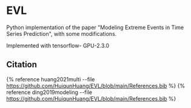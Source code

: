# EVL
Python implementation of the paper "Modeling Extreme Events in Time Series Prediction", with some modifications.

Implemented with tensorflow-
GPU-2.3.0 

## Citation
{% reference huang2021multi --file https://github.com/HuiqunHuang/EVL/blob/main/References.bib %}
{% reference ding2019modeling --file https://github.com/HuiqunHuang/EVL/blob/main/References.bib %}

